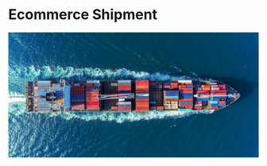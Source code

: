 
Ecommerce Shipment
======================================================
![shiping](./images/shipping.jpg)
